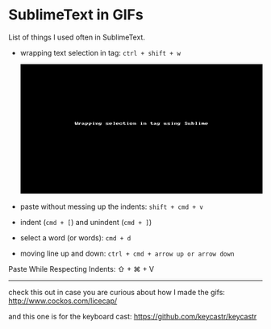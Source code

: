 # SublimeText in GIFs

List of things I used often in SublimeText.

* wrapping text selection in tag: `ctrl + shift + w`

  ![](/gifs/wrapping-selection-in-tag-using-sublime.gif)

* paste without messing up the indents: `shift + cmd + v`

* indent (`cmd + [`) and unindent (`cmd + ]`)

* select a word (or words): `cmd + d`

* moving line up and down: `ctrl + cmd + arrow up or arrow down`

Paste While Respecting Indents: ⇧ + ⌘ + V

---
check this out in case you are curious about how I made the gifs: http://www.cockos.com/licecap/

and this one is for the keyboard cast: https://github.com/keycastr/keycastr